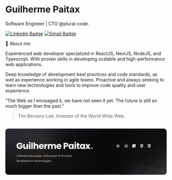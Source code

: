 # Guilherme Paitax

Software Engineer | CTO @plural-code.

[![Linkedin Badge](https://img.shields.io/badge/-Guilherme%20Paitax-560BD1?style=flat-square&logo=Linkedin&logoColor=white&link=https://www.linkedin.com/in/guilhermepaitax/)](https://www.linkedin.com/in/guilhermepaitax/) 
[![Gmail Badge](https://img.shields.io/badge/-grpaitax@gmail.com-560BD1?style=flat-square&logo=Gmail&logoColor=white&link=mailto:grpaitax@gmail.com)](mailto:grpaitax@gmail.com)

📌 About me:

Experienced web developer specialized in ReactJS, NextJS, NodeJS, and Typescript. With proven skills in developing scalable and high-performance web applications.

Deep knowledge of development best practices and code standards, as well as experience working in agile teams. Proactive and always seeking to learn new technologies and tools to improve code quality and user experience.


“The Web as I envisaged it, we have not seen it yet. The future is still so much bigger than the past.”
> Tim Berners-Lee, Inventor of the World Wide Web.


<div align="center">
  <br>
  <img width="800" src="https://raw.githubusercontent.com/guilhermepaitax/guilhermepaitax/main/.github/images/cover.png"/>
</div>
